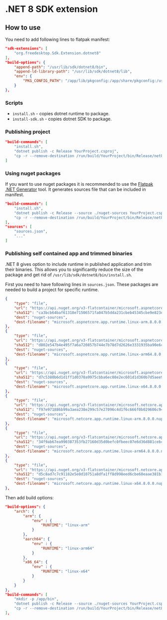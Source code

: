 # .NET 8 SDK extension

## How to use
You need to add following lines to flatpak manifest:

```json
"sdk-extensions": [
    "org.freedesktop.Sdk.Extension.dotnet8"
],
"build-options": {
    "append-path": "/usr/lib/sdk/dotnet8/bin",
    "append-ld-library-path": "/usr/lib/sdk/dotnet8/lib",
    "env": {
        "PKG_CONFIG_PATH": "/app/lib/pkgconfig:/app/share/pkgconfig:/usr/lib/pkgconfig:/usr/share/pkgconfig:/usr/lib/sdk/dotnet8/lib/pkgconfig"
    }
},
```

###  Scripts
* `install.sh` - copies dotnet runtime to package.
* `install-sdk.sh` - copies dotnet SDK to package.

### Publishing project

```json
"build-commands": [
    "install.sh",
    "dotnet publish -c Release YourProject.csproj",
    "cp -r --remove-destination /run/build/YourProject/bin/Release/net8.0/publish/ /app/bin/",
]
```

### Using nuget packages
If you want to use nuget packages it is recommended to use the [Flatpak .NET Generator](https://github.com/flatpak/flatpak-builder-tools/tree/master/dotnet) tool. It generates sources file that can be included in manifest.

```json
"build-commands": [
    "install.sh",
    "dotnet publish -c Release --source ./nuget-sources YourProject.csproj",
    "cp -r --remove-destination /run/build/YourProject/bin/Release/net8.0/publish/ /app/bin/"
],
"sources": [
    "sources.json",
    "..."
]
```

### Publishing self contained app and trimmed binaries
.NET 8 gives option to include runtime in published application and trim their binaries. This allows you to significantly reduce the size of the package and get rid of `/usr/lib/sdk/dotnet8/bin/install.sh`. 

First you need to have following lines in `sources.json`. These packages are needed to build a project for specific runtime. 

```json
{
    "type": "file",
    "url": "https://api.nuget.org/v3-flatcontainer/microsoft.aspnetcore.app.runtime.linux-arm/8.0.0-rc.1.23421.29/microsoft.aspnetcore.app.runtime.linux-arm.8.0.0-rc.1.23421.29.nupkg",
    "sha512": "ca3bcb64baf61318e71506571fa047b5dda231cbeb45345cbe9e823dc8acfecedc2a9ede51a5b7e03cfa61c3acce24f54f7a44750592ec1d85be89ad34a67d5b",
    "dest": "nuget-sources",
    "dest-filename": "microsoft.aspnetcore.app.runtime.linux-arm.8.0.0.nupkg"
},
{
    "type": "file",
    "url": "https://api.nuget.org/v3-flatcontainer/microsoft.aspnetcore.app.runtime.linux-arm64/8.0.0-rc.1.23421.29/microsoft.aspnetcore.app.runtime.linux-arm64.8.0.0-rc.1.23421.29.nupkg",
    "sha512": "d802e547b4e495f7a6a720857b744e7b78d7d2626e3331935ba90e6c94aba86b8ed122c18306762ff8a4c5bf6739bfbdd332e0dffc58a9efa97336a88e51f2c3",
    "dest": "nuget-sources",
    "dest-filename": "microsoft.aspnetcore.app.runtime.linux-arm64.8.0.0.nupkg"
},
{
    "type": "file",
    "url": "https://api.nuget.org/v3-flatcontainer/microsoft.aspnetcore.app.runtime.linux-x64/8.0.0-rc.1.23421.29/microsoft.aspnetcore.app.runtime.linux-x64.8.0.0-rc.1.23421.29.nupkg",
    "sha512": "d7c5380b6d1d1ff1d0370a9975cbba6ec08e2ec601d1d360b7d5aee9e5dfcfc7ed0a480a6c56ed76a3f4f83f2cac22eed6f9d897d3ac332e3dc4c96285ff21c9",
    "dest": "nuget-sources",
    "dest-filename": "microsoft.aspnetcore.app.runtime.linux-x64.8.0.0.nupkg"
},
{
    "type": "file",
    "url": "https://api.nuget.org/v3-flatcontainer/microsoft.netcore.app.runtime.linux-arm/8.0.0-rc.1.23421.29/microsoft.netcore.app.runtime.linux-arm.8.0.0-rc.1.23421.29.nupkg",
    "sha512": "f97e971886b99a3aea238e299c57e27096c4d1f6c666f0b029606c94ae5118a08b45ae1121561acd9c698f76153dff27c7ae845aa2226ced7ccd58ffe011ae17",
    "dest": "nuget-sources",
    "dest-filename": "microsoft.netcore.app.runtime.linux-arm.8.0.0.nupkg"
},
{
    "type": "file",
    "url": "https://api.nuget.org/v3-flatcontainer/microsoft.netcore.app.runtime.linux-arm64/8.0.0-rc.1.23421.29/microsoft.netcore.app.runtime.linux-arm64.8.0.0-rc.1.23421.29.nupkg",
    "sha512": "34f9ab67ea990387353fb27160d35d0befc0fbeec07e6d36d881cebcd3c83031a480794f712722d41f8226532ad841a9519e3b42ead2c8a41cac2e8c2329a5a6",
    "dest": "nuget-sources",
    "dest-filename": "microsoft.netcore.app.runtime.linux-arm64.8.0.0.nupkg"
},
{
    "type": "file",
    "url": "https://api.nuget.org/v3-flatcontainer/microsoft.netcore.app.runtime.linux-x64/8.0.0-rc.1.23421.29/microsoft.netcore.app.runtime.linux-x64.8.0.0-rc.1.23421.29.nupkg",
    "sha512": "d5c8ad7c7c91182e5e0d10751a8dfa1ff8d998eed6cbe60eaae381b12579c7f921c3106a02206b0f1be756990872f81a3864fcda134a001583b3125bdb02389d",
    "dest": "nuget-sources",
    "dest-filename": "microsoft.netcore.app.runtime.linux-x64.8.0.0.nupkg"
},
```

Then add build options:

```json
"build-options": {
    "arch": {
        "arm": {
            "env" : {
                "RUNTIME": "linux-arm"
            }
        },
        "aarch64": {
            "env" : {
                "RUNTIME": "linux-arm64"
            }
        },
        "x86_64": {
            "env" : {
                "RUNTIME": "linux-x64"
            }
        }
    }
},
"build-commands": [
    "mkdir -p /app/bin",
    "dotnet publish -c Release --source ./nuget-sources YourProject.csproj --runtime $RUNTIME --self-contained true",
    "cp -r --remove-destination /run/build/YourProject/bin/Release/net8.0/$RUNTIME/publish/* /app/bin/",
],
```
